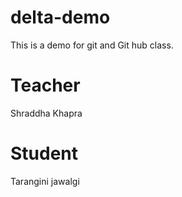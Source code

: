 # delta-demo
This is a demo for git and Git hub class.

# Teacher
Shraddha Khapra

# Student
Tarangini jawalgi

